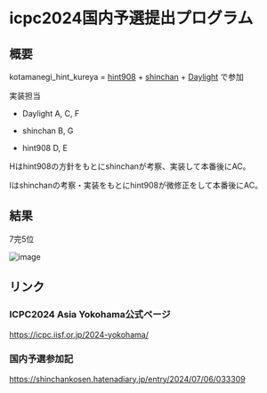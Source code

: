 # icpc2024国内予選提出プログラム

## 概要

kotamanegi_hint_kureya = [hint908](https://atcoder.jp/users/hint908) + [shinchan](https://atcoder.jp/users/shinchan) + [Daylight](https://atcoder.jp/users/daylight) で参加

実装担当

- Daylight A, C, F

- shinchan B, G

- hint908 D, E

Hはhint908の方針をもとにshinchanが考察、実装して本番後にAC。

Iはshinchanの考察・実装をもとにhint908が微修正をして本番後にAC。

## 結果

7完5位

![image](https://github.com/shinchankosen/icpc2024dom-programcpp/assets/32698751/9ebeed29-070d-4853-93cf-0c43f0bbf00b)


## リンク

### ICPC2024 Asia Yokohama公式ページ

https://icpc.iisf.or.jp/2024-yokohama/

### 国内予選参加記 

https://shinchankosen.hatenadiary.jp/entry/2024/07/06/033309
